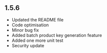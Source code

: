 ## 1.5.6

- Updated the README file
- Code optimisation
- Minor bug fix
- Added batch product key generation feature
- Added one more unit test
- Security update
